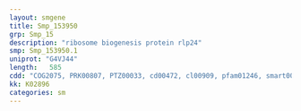 ```yaml
---
layout: smgene
title: Smp_153950
grp: Smp_15
description: "ribosome biogenesis protein rlp24"
smp: Smp_153950.1
uniprot: "G4VJ44"
length:   585
cdd: "COG2075, PRK00807, PTZ00033, cd00472, cl00909, pfam01246, smart00746"
kk: K02896
categories: sm
---
```

